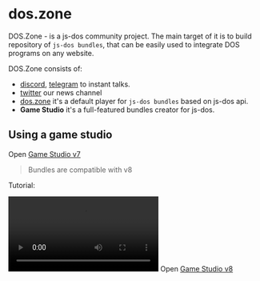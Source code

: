 # dos.zone

DOS.Zone - is a js-dos community project. The main target of it is to build repository of `js-dos bundles`, that can be
easily used to integrate DOS programs on any website.

DOS.Zone consists of:
* [discord](https://discord.com/invite/hMVYEbG), [telegram](https://t.me/doszone) to instant talks.
* [twitter](https://twitter.com/intent/user?screen_name=doszone_db) our news channel
* [dos.zone](https://dos.zone) it's a default player for `js-dos bundles` based on js-dos api.
* **Game Studio** it's a full-featured bundles creator for js-dos.


## Using a game studio

<tabs>
<tab title="v7">
Open <a href="https://dos.zone/studio">Game Studio v7</a>

> Bundles are compatible with v8
>
>

<p>Tutorial:</p>
<video src="https://www.youtube.com/watch?v=hULc-RsZXow" />
</tab>
<tab title="v8">
Open <a href="https://dos.zone/studio-v8">Game Studio v8</a>
</tab>
</tabs>
